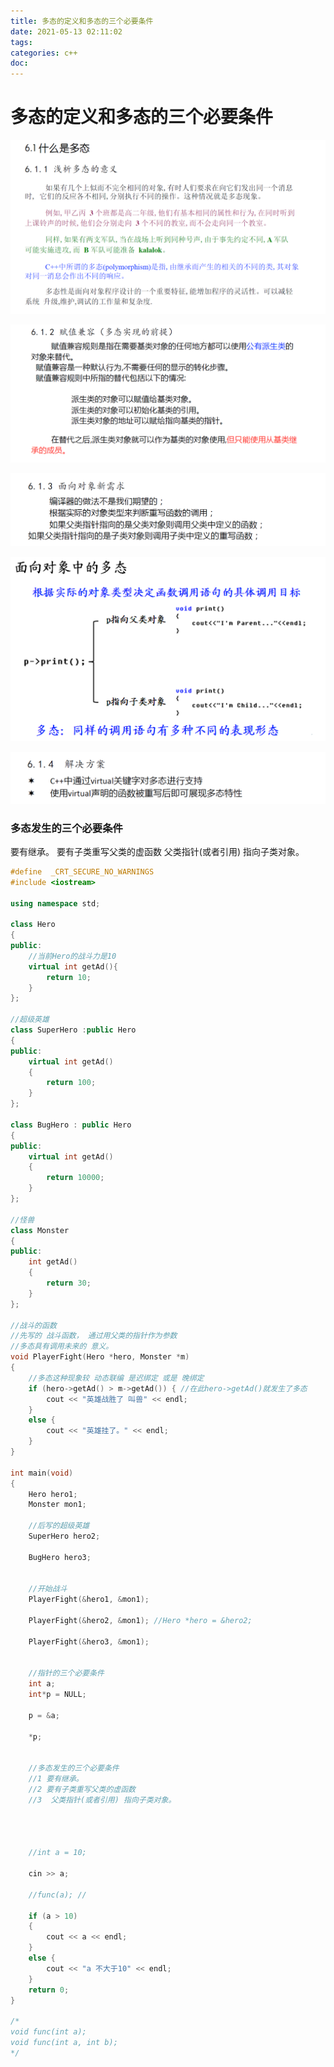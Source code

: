 ```yaml
---
title: 多态的定义和多态的三个必要条件
date: 2021-05-13 02:11:02
tags:
categories: c++
doc:
---
```


# 多态的定义和多态的三个必要条件



![1620843121025](/images/javawz/1620843121025.png)

![1620843156924](/images/javawz/1620843156924.png)

![1620843238613](/images/javawz/1620843238613.png)

![1620843246344](/images/javawz/1620843246344.png)

![1620843281030](/images/javawz/1620843281030.png)



### 多态发生的三个必要条件

要有继承。
要有子类重写父类的虚函数
父类指针(或者引用) 指向子类对象。



```cpp
#define  _CRT_SECURE_NO_WARNINGS 
#include <iostream>

using namespace std;

class Hero
{
public:
	//当前Hero的战斗力是10
	virtual int getAd(){
		return 10;
	}
};

//超级英雄
class SuperHero :public Hero
{
public:
	virtual int getAd()
	{
		return 100;
	}
};

class BugHero : public Hero
{
public:
	virtual int getAd()
	{
		return 10000;
	}
};

//怪兽
class Monster
{
public:
	int getAd()
	{
		return 30;
	}
};

//战斗的函数
//先写的 战斗函数， 通过用父类的指针作为参数
//多态具有调用未来的 意义。
void PlayerFight(Hero *hero, Monster *m)
{
	//多态这种现象较 动态联编 是迟绑定 或是 晚绑定
	if (hero->getAd() > m->getAd()) { //在此hero->getAd()就发生了多态
		cout << "英雄战胜了 叫兽" << endl;
	}
	else {
		cout << "英雄挂了。" << endl;
	}
}

int main(void)
{
	Hero hero1;
	Monster mon1;

	//后写的超级英雄
	SuperHero hero2;

	BugHero hero3;


	//开始战斗
	PlayerFight(&hero1, &mon1);

	PlayerFight(&hero2, &mon1); //Hero *hero = &hero2;

	PlayerFight(&hero3, &mon1);


	//指针的三个必要条件
	int a;
	int*p = NULL;

	p = &a;

	*p;


	//多态发生的三个必要条件
	//1 要有继承。
	//2 要有子类重写父类的虚函数
	//3  父类指针(或者引用) 指向子类对象。


	

	//int a = 10;

	cin >> a;

	//func(a); //

	if (a > 10)
	{
		cout << a << endl;
	}
	else {
		cout << "a 不大于10" << endl;
	}
	return 0;
}

/*
void func(int a);
void func(int a, int b);
*/
```


